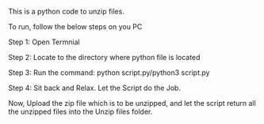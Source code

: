 This is a python code to unzip files.

To run, follow the below steps on you PC

Step 1:
Open Termnial

Step 2:
Locate to the directory where python file is located

Step 3:
Run the command: python script.py/python3 script.py

Step 4:
Sit back and Relax. Let the Script do the Job.

Now, Upload the zip file which is to be unzipped, and let the script return all the unzipped files into the Unzip files folder.
